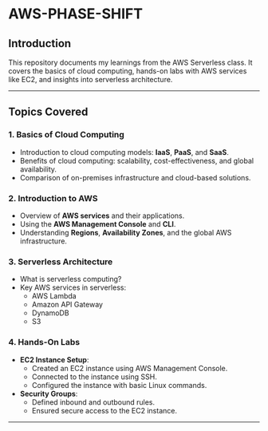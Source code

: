 # AWS-PHASE-SHIFT

## **Introduction**
This repository documents my learnings from the AWS Serverless class. It covers the basics of cloud computing, hands-on labs with AWS services like EC2, and insights into serverless architecture.

---

## **Topics Covered**
### 1. **Basics of Cloud Computing**
- Introduction to cloud computing models: **IaaS**, **PaaS**, and **SaaS**.
- Benefits of cloud computing: scalability, cost-effectiveness, and global availability.
- Comparison of on-premises infrastructure and cloud-based solutions.

### 2. **Introduction to AWS**
- Overview of **AWS services** and their applications.
- Using the **AWS Management Console** and **CLI**.
- Understanding **Regions**, **Availability Zones**, and the global AWS infrastructure.

### 3. **Serverless Architecture**
- What is serverless computing?
- Key AWS services in serverless:
  - AWS Lambda
  - Amazon API Gateway
  - DynamoDB
  - S3

### 4. **Hands-On Labs**
- **EC2 Instance Setup**:
  - Created an EC2 instance using AWS Management Console.
  - Connected to the instance using SSH.
  - Configured the instance with basic Linux commands.
- **Security Groups**:
  - Defined inbound and outbound rules.
  - Ensured secure access to the EC2 instance.

---
